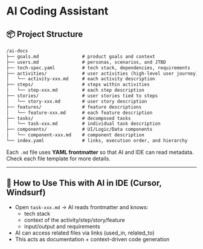 # AI Coding Assistant

## 📦 Project Structure

```markdown
/ai-docs
├── goals.md                # product goals and context
├── users.md                # personas, scenarios, and JTBD
├── tech-spec.yaml          # tech stack, dependencies, requirements
├── activities/             # user activities (high-level user journey)
│   └── activity-xxx.md     # each activity description
├── steps/                  # steps within activities
│   └── step-xxx.md         # each step description
├── stories/                # user stories tied to steps
│   └── story-xxx.md        # user story description
├── features/               # feature descriptions
│   └── feature-xxx.md      # each feature description
├── tasks/                  # decomposed tasks
│   └── task-xxx.md         # individual task description
├── components/             # UI/Logic/Data components
│   └── component-xxx.md    # component description
└── index.yaml              # links, execution order, and hierarchy
```

Each `.md` file uses **YAML frontmatter** so that AI and IDE can read metadata. Check each file template for more details.

---

## 🧠 How to Use This with AI in IDE (Cursor, Windsurf)

- Open `task-xxx.md` → AI reads frontmatter and knows:
  - tech stack
  - context of the activity/step/story/feature
  - input/output and requirements
- AI can access related files via links (used_in, related_to)
- This acts as documentation + context-driven code generation